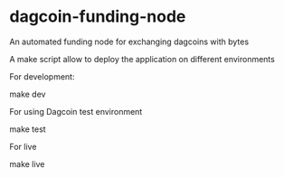 # dagcoin-funding-node
An automated funding node for exchanging dagcoins with bytes

A make script allow to deploy the application on different environments

For development:

make dev

For using Dagcoin test environment

make test

For live

make live